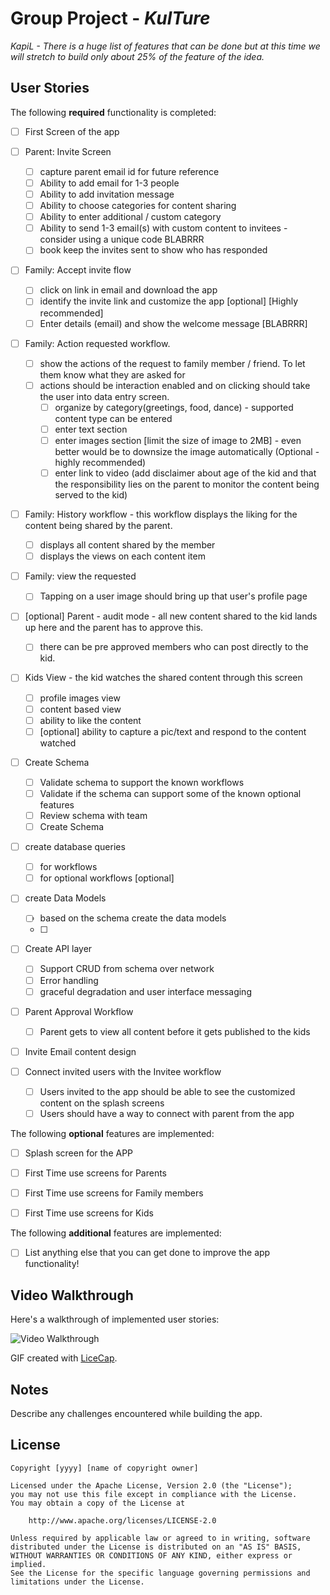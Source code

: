 # Group Project - *KulTure*
*KapiL - There is a huge list of features that can be done but at this time we will stretch to build only about 25% of the feature of the idea.*

## User Stories

The following **required** functionality is completed:

- [ ] First Screen of the app

- [ ] Parent: Invite Screen
	- [ ] capture parent email id for future reference
   - [ ] Ability to add email for 1-3 people
   - [ ] Ability to add invitation message
   - [ ] Ability to choose categories for content sharing
   - [ ] Ability to enter additional / custom category
   - [ ] Ability to send 1-3 email(s) with custom content to invitees - consider using a unique code BLABRRR
   - [ ] book keep the invites sent to show who has responded

- [ ] Family: Accept invite flow
   - [ ] click on link in email and download the app
   - [ ] identify the invite link and customize the app [optional] [Highly recommended]
   - [ ] Enter details (email) and show the welcome message [BLABRRR]

- [ ] Family: Action requested workflow.
   - [ ] show the actions of the request to family member / friend. To let them know what they are asked for
   - [ ] actions should be interaction enabled and on clicking should take the user into data entry screen. 
	   - [ ] organize by category(greetings, food, dance) - supported content type can be entered
	   	- [ ] enter text section
		- [ ] enter images section [limit the size of image to 2MB] - even better would be to downsize the image automatically (Optional - highly recommended)
		- [ ] enter link to video (add disclaimer about age of the kid and that the responsibility lies on the parent to monitor the content being served to the kid)

- [ ] Family: History workflow - this workflow displays the liking for the content being shared by the parent.
	- [ ] displays all content shared by the member
	- [ ] displays the views on each content item

- [ ] Family: view the requested 
   - [ ] Tapping on a user image should bring up that user's profile page

- [ ] [optional] Parent - audit mode - all new content shared to the kid lands up here and the parent has to approve this.
	- [ ] there can be pre approved members who can post directly to the kid.

- [ ] Kids View - the kid watches the shared content through this screen
	- [ ] profile images view
	- [ ] content based view
	- [ ] ability to like the content
	- [ ] [optional] ability to capture a pic/text and respond to the content watched

- [ ] Create Schema 
	- [ ] Validate schema to support the known workflows
	- [ ] Validate if the schema can support some of the known optional features
	- [ ] Review schema with team
	- [ ] Create Schema

- [ ] create database queries
	- [ ] for workflows
	- [ ] for optional workflows [optional]

- [ ] create Data Models 
	- [ ] based on the schema create the data models
	- [ ]

- [ ] Create API layer 
	- [ ] Support CRUD from schema over network
	- [ ] Error handling
	- [ ] graceful degradation and user interface messaging

- [ ] Parent Approval Workflow
	- [ ] Parent gets to view all content before it gets published to the kids

- [ ] Invite Email content design

- [ ] Connect invited users with the Invitee workflow
	- [ ] Users invited to the app should be able to see the customized content on the splash screens
	- [ ] Users should have a way to connect with parent from the app

The following **optional** features are implemented:
- [ ] Splash screen for the APP
- [ ] First Time use screens for Parents
- [ ] First Time use screens for Family members
- [ ] First Time use screens for Kids


The following **additional** features are implemented:

- [ ] List anything else that you can get done to improve the app functionality!


## Video Walkthrough

Here's a walkthrough of implemented user stories:

<img src='http://i.imgur.com/link/to/your/gif/file.gif' title='Video Walkthrough' width='' alt='Video Walkthrough' />

GIF created with [LiceCap](http://www.cockos.com/licecap/).

## Notes

Describe any challenges encountered while building the app.

## License

    Copyright [yyyy] [name of copyright owner]

    Licensed under the Apache License, Version 2.0 (the "License");
    you may not use this file except in compliance with the License.
    You may obtain a copy of the License at

        http://www.apache.org/licenses/LICENSE-2.0

    Unless required by applicable law or agreed to in writing, software
    distributed under the License is distributed on an "AS IS" BASIS,
    WITHOUT WARRANTIES OR CONDITIONS OF ANY KIND, either express or implied.
    See the License for the specific language governing permissions and
    limitations under the License.
